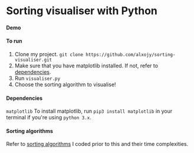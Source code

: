 # Sorting visualiser with Python
#### Demo

#### To run
1. Clone my project. ```git clone https://github.com/alxojy/sorting-visualiser.git```
2. Make sure that you have matplotlib installed. If not, refer to [dependencies](#dependencies).
3. Run ```visualiser.py```
4. Choose the sorting algorithm to visualise! 

#### Dependencies
```matplotlib```
To install matplotlib, run ```pip3 install matplotlib``` in your terminal if you're using ```python 3.x```. 

#### Sorting algorithms
Refer to [sorting algorithms](https://github.com/alxojy/sorting-algorithms) I coded prior to this and their time complexities. 
